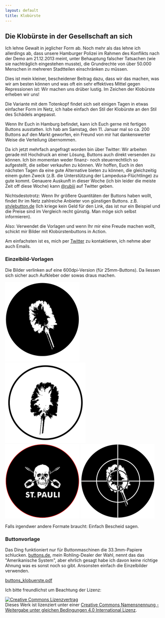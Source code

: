 ```yaml
---
layout: default
title: Klobürste
---
```


## Die Klobürste in der Gesellschaft an sich

Ich lehne Gewalt in jeglicher Form ab. Noch mehr als das lehne ich allerdings ab, dass unsere Hamburger Polizei im Rahmen des Konflikts nach der Demo am 21.12.2013 meint, unter Behauptung falscher Tatsachen (wie sie nachträglich eingestehen musste), die Grundrechte von über 50.000 Menschen in mehreren Stadtteilen einschränken zu müssen.

Dies ist mein kleiner, bescheidener Beitrag dazu, dass wir das machen, was wir am besten können und was oft ein sehr effektives Mittel gegen Repressionen ist: Wir machen uns drüber lustig. Im Zeichen der Klobürste erheben wir uns!

Die Variante mit dem Totenkopf findet sich seit einigen Tagen in etwas einfacher Form im Netz, ich habe einfach den Stil der Klobürste an den Stil des Schädels angepasst.

Wenn Ihr Euch in Hamburg befindet, kann ich Euch gerne mit fertigen Buttons ausstatten. Ich hab am Samstag, den 11. Januar mal so ca. 200 Buttons auf den Markt geworfen, ein Freund von mir hat dankenswerter Weise die Verteilung übernommen. 

Da ich jetzt mehrfach angefragt worden bin über Twitter: Wir arbeiten gerade mit Hochdruck an einer Lösung, Buttons auch direkt versenden zu können. Ich bin momentan weder finanz- noch steuerrechtlich so aufgestellt, die selber verkaufen zu können. Wir hoffen, Euch in den nächsten Tagen da eine gute Alternative bieten zu können, die gleichzeitig einem guten Zweck (z.B. die Unterstützung der Lampedusa-Flüchtlinge) zu gute kommt. Genauere Auskunft in dieser Woche (ich bin leider die meiste Zeit off diese Woche) kann <a href="https://twitter.com/rubiii">@rubiii</a> auf Twitter geben.

Nichtsdestotrotz: Wenn Ihr größere Quantitäten der Buttons haben wollt, findet Ihr im Netz zahlreiche Anbieter von günstigen Buttons. z.B. [stylebutton.de](http://www.stylebutton.de/) (Ich kriege kein Geld für den Link, das ist nur ein Beispiel und die Preise sind im Vergleich recht günstig. Man möge sich selbst informieren).

Also: Verwendet die Vorlagen und wenn Ihr mir eine Freude machen wollt, schickt mir Bilder mit Klobürstenbuttons in Action.

Am einfachsten ist es, mich per [Twitter](https://twitter.com/halfbyte) zu kontaktieren, ich nehme aber auch Emails. 

### Einzelbild-Vorlagen

Die Bilder verlinken auf eine 600dpi-Version (für 25mm-Buttons). Da liessen sich sicher auch Aufkleber oder sowas draus machen.

<p>
<a href="/images/klobuerste/klobuerste_schwarz.png"><img src="/images/klobuerste/klobuerste_schwarz_klein.png"/></a>
<a href="/images/klobuerste/klobuerste_weiss.png"><img src="/images/klobuerste/klobuerste_weiss_klein.png"/></a>
<a href="/images/klobuerste/klobuerste_totenkopf.png"><img src="/images/klobuerste/klobuerste_totenkopf_klein.png"/></a>
<a href="/images/klobuerste/klobuerste_fadenkreuz_schwarz.png"><img src="/images/klobuerste/klobuerste_fadenkreuz_schwarz_klein.png"/></a>
</p>

Falls irgendwer andere Formate braucht: Einfach Bescheid sagen.

### Buttonvorlage

Das Ding funktioniert nur für Buttonmaschinen die 33.3mm-Papiere schlucken. [buttons.de](http://www.buttons.de), mein Rohling-Dealer der Wahl, nennt das das "Amerikanische System", aber ehrlich gesagt habe ich davon keine richtige Ahnung was es sonst noch so gibt. Ansonsten einfach die Einzelbilder verwenden.

[buttons_klobuerste.pdf](/images/klobuerste/buttons_klobuerste.pdf)

Ich bitte freundlichst um Beachtung der Lizenz:

<a rel="license" href="http://creativecommons.org/licenses/by-sa/4.0/"><img alt="Creative Commons Lizenzvertrag" style="border-width:0" src="http://i.creativecommons.org/l/by-sa/4.0/88x31.png" /></a><br />Dieses Werk ist lizenziert unter einer <a rel="license" href="http://creativecommons.org/licenses/by-sa/4.0/">Creative Commons Namensnennung - Weitergabe unter gleichen Bedingungen 4.0 International Lizenz</a>.
